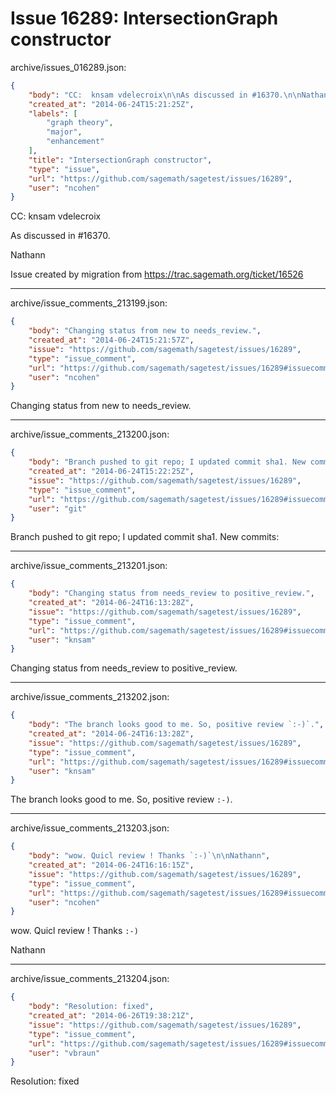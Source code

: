 # Issue 16289: IntersectionGraph constructor

archive/issues_016289.json:
```json
{
    "body": "CC:  knsam vdelecroix\n\nAs discussed in #16370.\n\nNathann\n\nIssue created by migration from https://trac.sagemath.org/ticket/16526\n\n",
    "created_at": "2014-06-24T15:21:25Z",
    "labels": [
        "graph theory",
        "major",
        "enhancement"
    ],
    "title": "IntersectionGraph constructor",
    "type": "issue",
    "url": "https://github.com/sagemath/sagetest/issues/16289",
    "user": "ncohen"
}
```
CC:  knsam vdelecroix

As discussed in #16370.

Nathann

Issue created by migration from https://trac.sagemath.org/ticket/16526





---

archive/issue_comments_213199.json:
```json
{
    "body": "Changing status from new to needs_review.",
    "created_at": "2014-06-24T15:21:57Z",
    "issue": "https://github.com/sagemath/sagetest/issues/16289",
    "type": "issue_comment",
    "url": "https://github.com/sagemath/sagetest/issues/16289#issuecomment-213199",
    "user": "ncohen"
}
```

Changing status from new to needs_review.



---

archive/issue_comments_213200.json:
```json
{
    "body": "Branch pushed to git repo; I updated commit sha1. New commits:",
    "created_at": "2014-06-24T15:22:25Z",
    "issue": "https://github.com/sagemath/sagetest/issues/16289",
    "type": "issue_comment",
    "url": "https://github.com/sagemath/sagetest/issues/16289#issuecomment-213200",
    "user": "git"
}
```

Branch pushed to git repo; I updated commit sha1. New commits:



---

archive/issue_comments_213201.json:
```json
{
    "body": "Changing status from needs_review to positive_review.",
    "created_at": "2014-06-24T16:13:28Z",
    "issue": "https://github.com/sagemath/sagetest/issues/16289",
    "type": "issue_comment",
    "url": "https://github.com/sagemath/sagetest/issues/16289#issuecomment-213201",
    "user": "knsam"
}
```

Changing status from needs_review to positive_review.



---

archive/issue_comments_213202.json:
```json
{
    "body": "The branch looks good to me. So, positive review `:-)`.",
    "created_at": "2014-06-24T16:13:28Z",
    "issue": "https://github.com/sagemath/sagetest/issues/16289",
    "type": "issue_comment",
    "url": "https://github.com/sagemath/sagetest/issues/16289#issuecomment-213202",
    "user": "knsam"
}
```

The branch looks good to me. So, positive review `:-)`.



---

archive/issue_comments_213203.json:
```json
{
    "body": "wow. Quicl review ! Thanks `:-)`\n\nNathann",
    "created_at": "2014-06-24T16:16:15Z",
    "issue": "https://github.com/sagemath/sagetest/issues/16289",
    "type": "issue_comment",
    "url": "https://github.com/sagemath/sagetest/issues/16289#issuecomment-213203",
    "user": "ncohen"
}
```

wow. Quicl review ! Thanks `:-)`

Nathann



---

archive/issue_comments_213204.json:
```json
{
    "body": "Resolution: fixed",
    "created_at": "2014-06-26T19:38:21Z",
    "issue": "https://github.com/sagemath/sagetest/issues/16289",
    "type": "issue_comment",
    "url": "https://github.com/sagemath/sagetest/issues/16289#issuecomment-213204",
    "user": "vbraun"
}
```

Resolution: fixed
